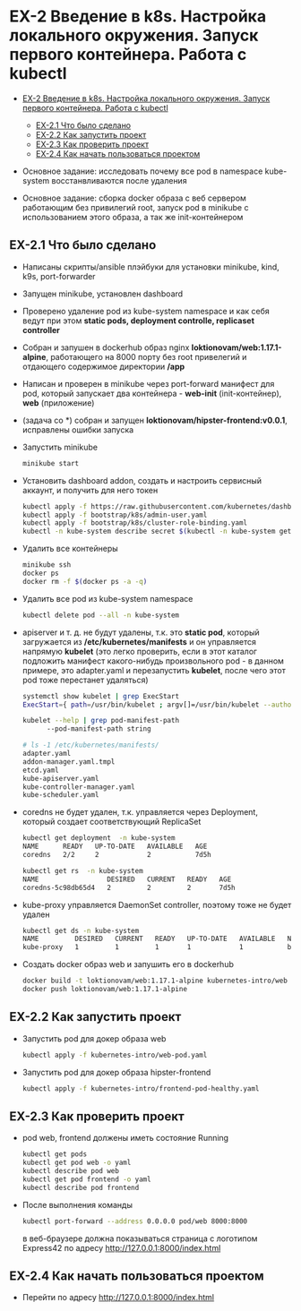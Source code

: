 # EX-2 Введение в k8s. Настройка локального окружения. Запуск первого контейнера. Работа с kubectl

* [EX-2 Введение в k8s. Настройка локального окружения. Запуск первого контейнера. Работа с kubectl](#ex-2-%d0%92%d0%b2%d0%b5%d0%b4%d0%b5%d0%bd%d0%b8%d0%b5-%d0%b2-k8s-%d0%9d%d0%b0%d1%81%d1%82%d1%80%d0%be%d0%b9%d0%ba%d0%b0-%d0%bb%d0%be%d0%ba%d0%b0%d0%bb%d1%8c%d0%bd%d0%be%d0%b3%d0%be-%d0%be%d0%ba%d1%80%d1%83%d0%b6%d0%b5%d0%bd%d0%b8%d1%8f-%d0%97%d0%b0%d0%bf%d1%83%d1%81%d0%ba-%d0%bf%d0%b5%d1%80%d0%b2%d0%be%d0%b3%d0%be-%d0%ba%d0%be%d0%bd%d1%82%d0%b5%d0%b9%d0%bd%d0%b5%d1%80%d0%b0-%d0%a0%d0%b0%d0%b1%d0%be%d1%82%d0%b0-%d1%81-kubectl)
  * [EX-2.1 Что было сделано](#ex-21-%d0%a7%d1%82%d0%be-%d0%b1%d1%8b%d0%bb%d0%be-%d1%81%d0%b4%d0%b5%d0%bb%d0%b0%d0%bd%d0%be)
  * [EX-2.2 Как запустить проект](#ex-22-%d0%9a%d0%b0%d0%ba-%d0%b7%d0%b0%d0%bf%d1%83%d1%81%d1%82%d0%b8%d1%82%d1%8c-%d0%bf%d1%80%d0%be%d0%b5%d0%ba%d1%82)
  * [EX-2.3 Как проверить проект](#ex-23-%d0%9a%d0%b0%d0%ba-%d0%bf%d1%80%d0%be%d0%b2%d0%b5%d1%80%d0%b8%d1%82%d1%8c-%d0%bf%d1%80%d0%be%d0%b5%d0%ba%d1%82)
  * [EX-2.4 Как начать пользоваться проектом](#ex-24-%d0%9a%d0%b0%d0%ba-%d0%bd%d0%b0%d1%87%d0%b0%d1%82%d1%8c-%d0%bf%d0%be%d0%bb%d1%8c%d0%b7%d0%be%d0%b2%d0%b0%d1%82%d1%8c%d1%81%d1%8f-%d0%bf%d1%80%d0%be%d0%b5%d0%ba%d1%82%d0%be%d0%bc)

* Основное задание: исследовать почему все pod в namespace kube-system восстанвливаются после удаления

* Основное задание: сборка docker образа с веб сервером работающим без привилегий root,
  запуск pod в minikube с использованием этого образа, а так же init-контейнером

## EX-2.1 Что было сделано

* Написаны скрипты/ansible плэйбуки для установки minikube, kind, k9s, port-forwarder
* Запущен minikube, установлен dashboard
* Проверено удаление pod из kube-system namespace и как себя ведут при этом **static pods, deployment controlle, replicaset controller**
* Собран и запушен в dockerhub образ nginx **loktionovam/web:1.17.1-alpine**, работающего на 8000 порту без root привелегий и отдающего содержимое директории **/app**
* Написан и проверен в minikube через port-forward манифест для pod, который запускает два контейнера - **web-init** (init-контейнер), **web** (приложение)
* (задача со *) собран и запущен **loktionovam/hipster-frontend:v0.0.1**, исправлены ошибки запуска

* Запустить minikube

  ```bash
  minikube start
  ```

* Установить dashboard addon, создать и настроить сервисный аккаунт, и получить для него токен

  ```bash
  kubectl apply -f https://raw.githubusercontent.com/kubernetes/dashboard/v2.0.0-beta1/aio/deploy/recommended.yaml
  kubectl apply -f bootstrap/k8s/admin-user.yaml
  kubectl apply -f bootstrap/k8s/cluster-role-binding.yaml
  kubectl -n kube-system describe secret $(kubectl -n kube-system get secret | grep admin-user | awk '{print $1}')
  ```

* Удалить все контейнеры

  ```bash
  minikube ssh
  docker ps
  docker rm -f $(docker ps -a -q)
  ```

* Удалить все pod из kube-system namespace

  ```bash
  kubectl delete pod --all -n kube-system
  ```

* apiserver и т. д. не будут удалены, т.к. это **static pod**, который загружается из **/etc/kubernetes/manifests** и он управляется напрямую **kubelet**
  (это легко проверить, если в этот каталог подложить манифест какого-нибудь произвольного pod - в данном примере, это adapter.yaml и
  перезапустить **kubelet**, после чего этот pod тоже перестанет удаляться)

  ```bash
  systemctl show kubelet | grep ExecStart
  ExecStart={ path=/usr/bin/kubelet ; argv[]=/usr/bin/kubelet --authorization-mode=Webhook --bootstrap-kubeconfig=/etc/kubernetes/bootstrap-kubelet.conf --cgroup-driver=cgroupfs --client-ca-file=/var/lib/minikube/certs/ca.crt   --cluster-dns=10.96.0.10 --cluster-domain=cluster.local --container-runtime=docker --fail-swap-on=false --hostname-override=minikube --kubeconfig=/etc/kubernetes/kubelet.conf --pod-manifest-path=/etc/kubernetes/manifests ; ignore_errors=no ;   start_time=[Tue 2019-07-09 15:29:06 UTC] ; stop_time=[n/a] ; pid=3584 ; code=(null) ; status=0/0 }

  kubelet --help | grep pod-manifest-path
        --pod-manifest-path string                                                                                  Path to the directory containing static pod files to run, or the path to a single static pod file. Files starting with dots will   be ignored. (DEPRECATED: This parameter should be set via the config file specified by the Kubelet's --config flag. See https://kubernetes.io/docs/tasks/administer-cluster/kubelet-config-file/ for more information.)
  ```

  ```bash
  # ls -1 /etc/kubernetes/manifests/
  adapter.yaml
  addon-manager.yaml.tmpl
  etcd.yaml
  kube-apiserver.yaml
  kube-controller-manager.yaml
  kube-scheduler.yaml
  ```

* coredns не будет удален, т.к. управляется через Deployment, который создает соответствующий ReplicaSet

  ```bash
  kubectl get deployment  -n kube-system
  NAME      READY   UP-TO-DATE   AVAILABLE   AGE
  coredns   2/2     2            2           7d5h

  kubectl get rs  -n kube-system
  NAME                 DESIRED   CURRENT   READY   AGE
  coredns-5c98db65d4   2         2         2       7d5h
  ```

* kube-proxy управляется DaemonSet controller, поэтому тоже не будет удален

  ```bash
  kubectl get ds -n kube-system
  NAME         DESIRED   CURRENT   READY   UP-TO-DATE   AVAILABLE   NODE SELECTOR                 AGE
  kube-proxy   1         1         1       1            1           beta.kubernetes.io/os=linux   7d5h
  ```

* Создать docker образ web и запушить его в dockerhub

  ```bash
  docker build -t loktionovam/web:1.17.1-alpine kubernetes-intro/web
  docker push loktionovam/web:1.17.1-alpine
  ```

## EX-2.2 Как запустить проект

* Запустить pod для докер образа web

  ```bash
  kubectl apply -f kubernetes-intro/web-pod.yaml
  ```

* Запустить pod для докер образа hipster-frontend

  ```bash
  kubectl apply -f kubernetes-intro/frontend-pod-healthy.yaml
  ```

## EX-2.3 Как проверить проект

* pod web, frontend должены иметь состояние Running

  ```bash
  kubectl get pods
  kubectl get pod web -o yaml
  kubectl describe pod web
  kubectl get pod frontend -o yaml
  kubectl describe pod frontend
  ```

* После выполнения команды

  ```bash
  kubectl port-forward --address 0.0.0.0 pod/web 8000:8000
  ```

  в веб-браузере должна показываться страница с логотипом Express42 по адресу <http://127.0.0.1:8000/index.html>

## EX-2.4 Как начать пользоваться проектом

* Перейти по адресу <http://127.0.0.1:8000/index.html>
